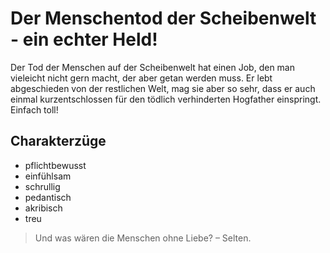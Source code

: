 # Der Menschentod der Scheibenwelt - ein echter Held!
Der Tod der Menschen auf der Scheibenwelt hat einen Job, den man vieleicht nicht gern macht, der aber getan werden muss. Er lebt abgeschieden von der restlichen Welt, mag sie aber so sehr, dass er auch einmal kurzentschlossen für den tödlich verhinderten Hogfather einspringt. Einfach toll!

## Charakterzüge
* pflichtbewusst
* einfühlsam
* schrullig
* pedantisch
* akribisch
* treu

> Und was wären die Menschen ohne Liebe? – Selten.
